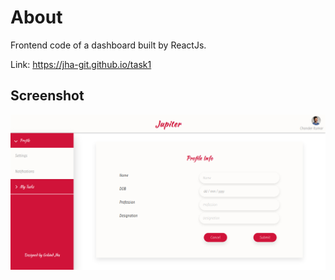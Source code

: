 # About
Frontend code of a dashboard built by ReactJs.

Link: https://jha-git.github.io/task1
## Screenshot
![dashboard](/dashboard_1.png)
